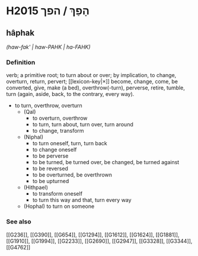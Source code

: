 # H2015 הָפַךְ / הפך

## hâphak

_(haw-fak' | haw-PAHK | ha-FAHK)_

### Definition

verb; a primitive root; to turn about or over; by implication, to change, overturn, return, pervert; [[lexicon-key|×]] become, change, come, be converted, give, make (a bed), overthrow(-turn), perverse, retire, tumble, turn (again, aside, back, to the contrary, every way).

- to turn, overthrow, overturn
    - (Qal)
        - to overturn, overthrow
        - to turn, turn about, turn over, turn around
        - to change, transform
    - (Niphal)
        - to turn oneself, turn, turn back
        - to change oneself
        - to be perverse
        - to be turned, be turned over, be changed, be turned against
        - to be reversed
        - to be overturned, be overthrown
        - to be upturned
    - (Hithpael)
        - to transform oneself
        - to turn this way and that, turn every way
    - (Hophal) to turn on someone
### See also

[[G236]], [[G390]], [[G654]], [[G1294]], [[G1612]], [[G1624]], [[G1881]], [[G1910]], [[G1994]], [[G2233]], [[G2690]], [[G2947]], [[G3328]], [[G3344]], [[G4762]]

